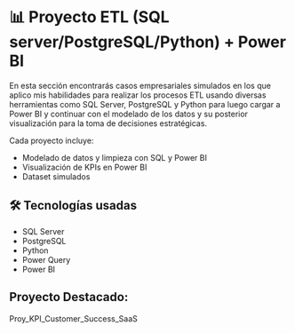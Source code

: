 # 📊 Proyecto ETL (SQL server/PostgreSQL/Python) + Power BI

En esta sección encontrarás casos empresariales simulados en los que aplico mis habilidades para realizar los procesos ETL usando diversas herramientas como SQL Server, PostgreSQL y Python para luego cargar a Power BI y continuar con el modelado de los datos y su posterior visualización para la toma de decisiones estratégicas.  

Cada proyecto incluye:
- Modelado de datos y limpieza con SQL y Power BI
- Visualización de KPIs en Power BI
- Dataset simulados

## 🛠️ Tecnologías usadas
- SQL Server
- PostgreSQL
- Python
- Power Query
- Power BI
  
## Proyecto Destacado: 
Proy_KPI_Customer_Success_SaaS
  
